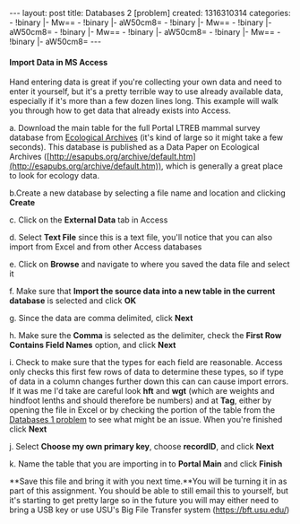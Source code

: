 --- layout: post title: Databases 2 [problem] created: 1316310314
categories: - !binary |- Mw== - !binary |- aW50cm8= - !binary |- Mw== -
!binary |- aW50cm8= - !binary |- Mw== - !binary |- aW50cm8= - !binary |-
Mw== - !binary |- aW50cm8= ---

#### Import Data in MS Access

Hand entering data is great if you're collecting your own data and need
to enter it yourself, but it's a pretty terrible way to use already
available data, especially if it's more than a few dozen lines long.
This example will walk you through how to get data that already exists
into Access.

​a. Download the main table for the full Portal LTREB mammal survey
database from [Ecological
Archives](http://esapubs.org/archive/ecol/E090/118/Portal_rodents_19772002.csv)
(it's kind of large so it might take a few seconds). This database is
published as a Data Paper on Ecological Archives
([http://esapubs.org/archive/default.htm](http://esapubs.org/archive/default.htm)),
which is generally a great place to look for ecology data.

b.Create a new database by selecting a file name and location and
clicking **Create**

​c. Click on the **External Data** tab in Access

​d. Select **Text File** since this is a text file, you'll notice that
you can also import from Excel and from other Access databases

​e. Click on **Browse** and navigate to where you saved the data file
and select it

​f. Make sure that **Import the source data into a new table in the
current database** is selected and click **OK**

​g. Since the data are comma delimited, click **Next**

​h. Make sure the **Comma** is selected as the delimiter, check the
**First Row Contains Field Names** option, and click **Next**

​i. Check to make sure that the types for each field are reasonable.
Access only checks this first few rows of data to determine these types,
so if type of data in a column changes further down this can can cause
import errors. If it was me I'd take are careful look **hft** and
**wgt** (which are weights and hindfoot lenths and should therefore be
numbers) and at **Tag**, either by opening the file in Excel or by
checking the portion of the table from the [Databases 1
problem](databases-1-problem) to see what might be an issue. When you're
finished click **Next**

​j. Select **Choose my own primary key**, choose **recordID**, and click
**Next**

​k. Name the table that you are importing in to **Portal Main** and
click **Finish**

**Save this file and bring it with you next time.**You will be turning
it in as part of this assignment. You should be able to still email this
to yourself, but it's starting to get pretty large so in the future you
will may either need to bring a USB key or use USU's Big File Transfer
system (https://bft.usu.edu/)
